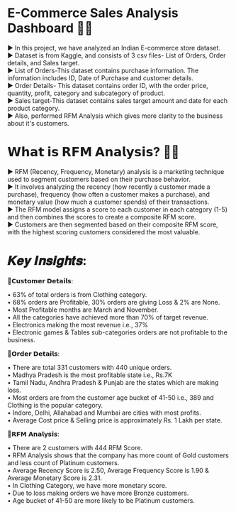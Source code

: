 # E-Commerce Sales Analysis Dashboard 👩‍💻

► In this project, we have analyzed an Indian E-commerce store dataset. <br>
► Dataset is from Kaggle, and consists of 3 csv files- List of Orders, Order details, and Sales target. <br>
► List of Orders-This dataset contains purchase information. The information includes ID, Date of Purchase and customer details. <br>
► Order Details- This dataset contains order ID, with the order price, quantity, profit, category and subcategory of product.<br>
► Sales target-This dataset contains sales target amount and date for each product category. <br>
► Also, performed RFM Analysis which gives more clarity to the business about it's customers. <br>

# 𝗪𝗵𝗮𝘁 𝗶𝘀 𝗥𝗙𝗠 𝗔𝗻𝗮𝗹𝘆𝘀𝗶𝘀? 👩‍💻 <br>

► RFM (Recency, Frequency, Monetary) analysis is a marketing technique used to segment customers based on their purchase behavior. <br>
► It involves analyzing the recency (how recently a customer made a purchase), frequency (how often a customer makes a purchase), and monetary value (how much a customer spends) of their transactions. <br>
► The RFM model assigns a score to each customer in each category (1-5) and then combines the scores to create a composite RFM score. <br>
► Customers are then segmented based on their composite RFM score, with the highest scoring customers considered the most valuable. <br>

# 𝑲𝒆𝒚 𝑰𝒏𝒔𝒊𝒈𝒉𝒕𝒔: <br>

🎯𝗖𝘂𝘀𝘁𝗼𝗺𝗲𝗿 𝗗𝗲𝘁𝗮𝗶𝗹𝘀:

• 63% of total orders is from Clothing category. <br>
• 68% orders are Profitable, 30% orders are giving Loss & 2% are None. <br>
• Most Profitable months are March and November. <br>
• All the categories have achieved more than 70% of target revenue.<br>
• Electronics making the most revenue i.e., 37% <br>
• Electronic games & Tables sub-categories orders are not profitable to the business. <br>

🎯𝗢𝗿𝗱𝗲𝗿 𝗗𝗲𝘁𝗮𝗶𝗹𝘀:

• There are total 331 customers with 440 unique orders. <br>
• Madhya Pradesh is the most profitable state i.e., Rs.7K <br>
• Tamil Nadu, Andhra Pradesh & Punjab are the states which are making loss. <br>
• Most orders are from the customer age bucket of 41-50 i.e., 389 and Clothing is the popular category. <br>
• Indore, Delhi, Allahabad and Mumbai are cities with most profits. <br>
• Average Cost price & Selling price is approximately Rs. 1 Lakh per state. <br>

🎯𝗥𝗙𝗠 𝗔𝗻𝗮𝗹𝘆𝘀𝗶𝘀:

• There are 2 customers with 444 RFM Score. <br>
• RFM Analysis shows that the company has more count of Gold customers and less count of Platinum customers. <br>
• Average Recency Score is 2.50, Average Frequency Score is 1.90 & Average Monetary Score is 2.31. <br>
• In Clothing Category, we have more monetary score. <br>
• Due to loss making orders we have more Bronze customers. <br>
• Age bucket of 41-50 are more likely to be Platinum customers. <br>
